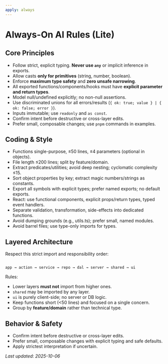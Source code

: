 ```yaml
---
apply: always
---
```


# Always-On AI Rules (Lite)

## Core Principles

- Follow strict, explicit typing. **Never use `any`** or implicit inference in exports.
- Allow casts **only for primitives** (string, number, boolean).
- Enforce **maximum type safety** and **zero unsafe narrowing**.
- All exported functions/components/hooks must have **explicit parameter and return types**.
- Model null/undefined explicitly; no non-null assertions.
- Use discriminated unions for all errors/results (`{ ok: true; value } | { ok: false; error }`).
- Inputs immutable; use `readonly` and `as const`.
- Confirm intent before destructive or cross-layer edits.
- Prefer small, composable changes; use `pnpm` commands in examples.

## Coding & Style

- Functions single-purpose, ≤50 lines, ≤4 parameters (optional in objects).
- File length ≤200 lines; split by feature/domain.
- Extract predicates/utilities; avoid deep nesting; cyclomatic complexity ≤15.
- Sort object properties by key; extract magic numbers/strings as constants.
- Export all symbols with explicit types; prefer named exports; no default exports.
- React: use functional components, explicit props/return types, typed event handlers.
- Separate validation, transformation, side-effects into dedicated functions.
- Avoid dumping grounds (e.g., utils.ts); prefer small, named modules.
- Avoid barrel files; use type-only imports for types.

## Layered Architecture

Respect this strict import and responsibility order:

```

app → action → service → repo → dal → server → shared → ui

```

Rules:

- Lower layers **must not** import from higher ones.
- `shared` may be imported by any layer.
- `ui` is purely client-side; no server or DB logic.
- Keep functions short (<50 lines) and focused on a single concern.
- Group by **feature/domain** rather than technical type.

## Behavior & Safety

- Confirm intent before destructive or cross-layer edits.
- Prefer small, composable changes with explicit typing and safe defaults.
- Apply strictest interpretation if uncertain.

_Last updated: 2025-10-06_
